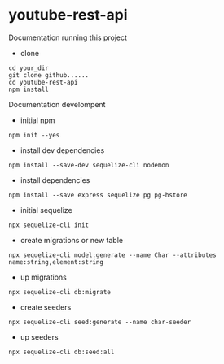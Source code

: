 # youtube-rest-api

Documentation running this project
- clone
```
cd your_dir
git clone github......
cd youtube-rest-api
npm install
```

Documentation develompent
- initial npm
```
npm init --yes
```
- install dev dependencies
```
npm install --save-dev sequelize-cli nodemon
```
- install dependencies
```
npm install --save express sequelize pg pg-hstore
```
- initial sequelize
```
npx sequelize-cli init
```
- create migrations or new table
```
npx sequelize-cli model:generate --name Char --attributes name:string,element:string
```
- up migrations
```
npx sequelize-cli db:migrate
```
- create seeders
```
npx sequelize-cli seed:generate --name char-seeder
```
- up seeders
```
npx sequelize-cli db:seed:all
```
